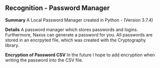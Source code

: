 ## Recognition - Password Manager
**Summary**
A Local Password Manager created in Python - (Version 3.7.4)

**Details**
A password manager which stores passwords and logins. Furthermore, Naxos can generate a password for you. All passwords are stored in an encrpyted file, which was created with the Cryptography library.

**Encryption of Password CSV**
In the future I hope to add encryption when writing the password into the CSV file.